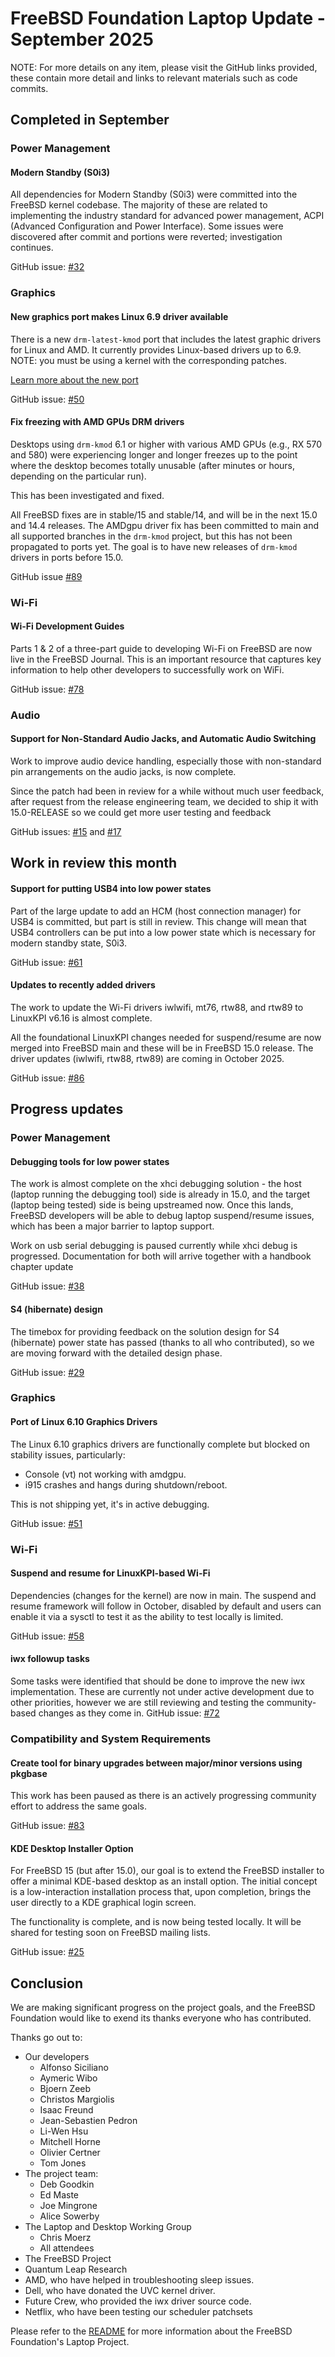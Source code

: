 # FreeBSD Foundation Laptop Update - September 2025
NOTE: For more details on any item, please visit the GitHub links provided, these contain more detail and links to relevant materials such as code commits.

## Completed in September
### Power Management
#### Modern Standby (S0i3)
All dependencies for Modern Standby (S0i3) were committed into the FreeBSD kernel codebase. The majority of these are related to implementing the industry standard for advanced power management, ACPI (Advanced Configuration and Power Interface). Some issues were discovered after commit and portions were reverted; investigation continues.

GitHub issue: [#32](https://github.com/FreeBSDFoundation/proj-laptop/issues/32)


### Graphics
#### New graphics port makes Linux 6.9 driver available
There is a new `drm-latest-kmod` port that includes the latest graphic drivers for Linux and AMD. It currently provides Linux-based drivers up to 6.9. NOTE: you must be using a kernel with the corresponding patches. 

[Learn more about the new port](https://lists.freebsd.org/archives/freebsd-desktop/2025-September/006946.html)

GitHub issue: [#50](https://github.com/FreeBSDFoundation/proj-laptop/issues/50)

#### Fix freezing with AMD GPUs DRM drivers
Desktops using `drm-kmod` 6.1 or higher with various AMD GPUs (e.g., RX 570 and 580) were experiencing longer and longer freezes up to the point where the desktop becomes totally unusable (after minutes or hours, depending on the particular run).

This has been investigated and fixed.

All FreeBSD fixes are in stable/15 and stable/14, and will be in the next 15.0 and 14.4 releases. The AMDgpu driver fix has been committed to main and all supported branches in the `drm-kmod` project, but this has not been propagated to ports yet. The goal is to have new releases of `drm-kmod` drivers in ports before 15.0.

GitHub issue [#89](https://github.com/FreeBSDFoundation/proj-laptop/issues/89) 


### Wi-Fi
#### Wi-Fi Development Guides
Parts 1 & 2 of a three-part guide to developing Wi-Fi on FreeBSD are now live in the FreeBSD Journal. This is an important resource that captures key information to help other developers to successfully work on WiFi. 

GitHub issue: [#78](https://github.com/FreeBSDFoundation/proj-laptop/issues/78)



### Audio 
#### Support for Non-Standard Audio Jacks, and Automatic Audio Switching

Work to improve audio device handling, especially those with non-standard pin arrangements on the audio jacks, is now complete. 

Since the patch had been in review for a while without much user feedback, after request from the release engineering team, we decided to ship it with 15.0-RELEASE so we could get more user testing and feedback

GitHub issues: [#15](https://github.com/FreeBSDFoundation/proj-laptop/issues/15) and [#17](https://github.com/FreeBSDFoundation/proj-laptop/issues/17)

## Work in review this month

#### Support for putting USB4 into low power states
Part of the large update to add an HCM (host connection manager) for USB4 is committed, but part is still in review. This change will mean that USB4 controllers can be put into a low power state which is necessary for modern standby state, S0i3. 

GitHub issue: [#61](https://github.com/FreeBSDFoundation/proj-laptop/issues/61)

#### Updates to recently added drivers
The work to update the Wi-Fi drivers iwlwifi, mt76, rtw88, and rtw89 to LinuxKPI v6.16 is almost complete. 

All the foundational LinuxKPI changes needed for suspend/resume are now merged into FreeBSD main and these will be in FreeBSD 15.0 release. The driver updates (iwlwifi, rtw88, rtw89) are coming in October 2025. 


GitHub issue: [#86](https://github.com/FreeBSDFoundation/proj-laptop/issues/86)

## Progress updates
### Power Management
#### Debugging tools for low power states
The work is almost complete on the xhci debugging solution - the host (laptop running the debugging tool) side is already in 15.0, and the target (laptop being tested) side is being upstreamed now. Once this lands, FreeBSD developers will be able to debug laptop suspend/resume issues, which has been a major barrier to laptop support.

Work on usb serial debugging is paused currently while xhci debug is progressed. Documentation for both will arrive together with a handbook chapter update

GitHub issue: [#38](https://github.com/FreeBSDFoundation/proj-laptop/issues/38)

#### S4 (hibernate) design
The timebox for providing feedback on the solution design for  S4 (hibernate) power state has passed (thanks to all who contributed), so we are moving forward with the detailed design phase.

GitHub issue: [#29](https://github.com/FreeBSDFoundation/proj-laptop/issues/29)

### Graphics
#### Port of Linux 6.10 Graphics Drivers
The Linux 6.10 graphics drivers are functionally complete but blocked on stability issues, particularly:

* Console (vt) not working with amdgpu.
* i915 crashes and hangs during shutdown/reboot.

This is not shipping yet, it's in active debugging.

GitHub issue: [#51](https://github.com/FreeBSDFoundation/proj-laptop/issues/51)

### Wi-Fi
#### Suspend and resume for LinuxKPI-based Wi-Fi
Dependencies (changes for the kernel) are now in main. The suspend and resume framework will follow in October, disabled by default and users can enable it via a sysctl to test it as the ability to test locally is limited.

GitHub issue: [#58](https://github.com/FreeBSDFoundation/proj-laptop/issues/58)

#### iwx followup tasks
Some tasks were identified that should be done to improve the new iwx implementation. These are currently not under active development due to other priorities, however we are still reviewing and testing the community-based changes as they come in.
GitHub issue: [#72](https://github.com/FreeBSDFoundation/proj-laptop/issues/72)

### Compatibility and System Requirements
#### Create tool for binary upgrades between major/minor versions using pkgbase
This work has been paused as there is an actively progressing community effort to address the same goals.

GitHub issue: [#83](https://github.com/FreeBSDFoundation/proj-laptop/issues/82)

#### KDE Desktop Installer Option
For FreeBSD 15 (but after 15.0), our goal is to extend the FreeBSD installer to offer a minimal KDE-based desktop as an install option.  The initial concept is a low-interaction installation process that, upon completion, brings the user directly to a KDE graphical login screen.

The functionality is complete, and is now being tested locally. It will be shared for testing soon on FreeBSD mailing lists. 

GitHub issue: [#25](https://github.com/FreeBSDFoundation/proj-laptop/issues/25)


## Conclusion

We are making significant progress on the project goals, and the FreeBSD Foundation would like to exend its thanks everyone who has contributed.

Thanks go out to:
* Our developers
  * Alfonso Siciliano
  * Aymeric Wibo
  * Bjoern Zeeb
  * Christos Margiolis
  * Isaac Freund
  * Jean-Sebastien Pedron
  * Li-Wen Hsu
  * Mitchell Horne
  * Olivier Certner
  * Tom Jones
* The project team:
  * Deb Goodkin
  * Ed Maste
  * Joe Mingrone
  * Alice Sowerby
* The Laptop and Desktop Working Group
  * Chris Moerz
  * All attendees
* The FreeBSD Project
* Quantum Leap Research
* AMD, who have helped in troubleshooting sleep issues.
* Dell, who have donated the UVC kernel driver.
* Future Crew, who provided the iwx 
driver source code.
* Netflix, who have been testing our scheduler patchsets

Please refer to the [README](../README.md) for more information about the FreeBSD Foundation's Laptop Project.
